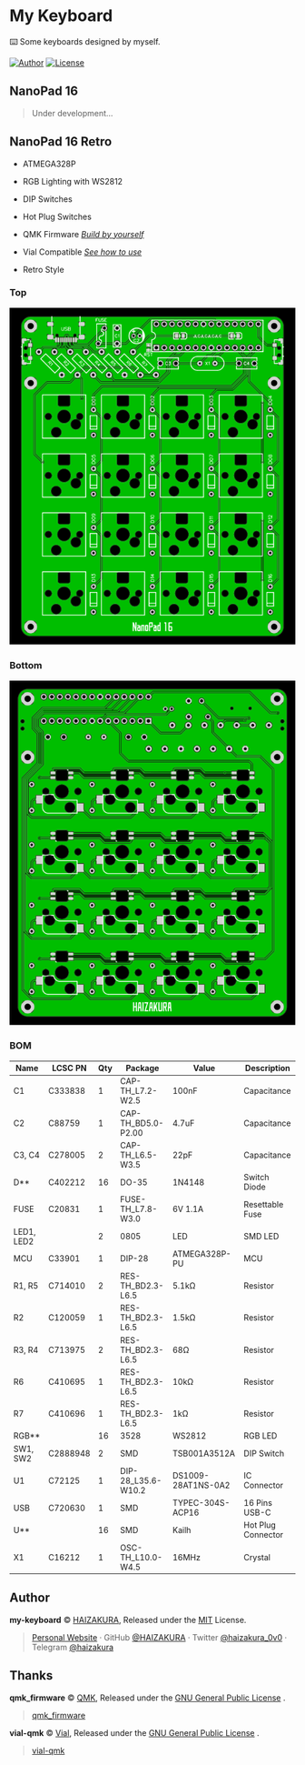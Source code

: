 # My Keyboard

⌨️ Some keyboards designed by myself.

[![Author](https://img.shields.io/badge/Author-HAIZAKURA-b68469?style=flat-square)](https://nya.run) [![License](https://img.shields.io/github/license/HAIZAKURA/my-keyboard?style=flat-square)](./LICENSE)

## NanoPad 16

> Under development...

## NanoPad 16 Retro

- ATMEGA328P

- RGB Lighting with WS2812

- DIP Switches

- Hot Plug Switches

- QMK Firmware [*Build by yourself*](https://github.com/HAIZAKURA/my-keyboard/tree/main/nanopad16_retro/qmk/keyboards/haizakura/nanopad16_retro)

- Vial Compatible [*See how to use*](https://get.vial.today/docs/porting-to-via.html#done)

- Retro Style

### Top

![TOP](./nanopad16_retro/hardware/top.svg)

### Bottom

![BOTTOM](./nanopad16_retro/hardware/bottom.svg)

### BOM

| Name       | LCSC PN  | Qty | Package            | Value              | Description        |
| ---------- | -------- | --- | ------------------ | ------------------ | ------------------ |
| C1         | C333838  | 1   | CAP-TH_L7.2-W2.5   | 100nF              | Capacitance        |
| C2         | C88759   | 1   | CAP-TH_BD5.0-P2.00 | 4.7uF              | Capacitance        |
| C3, C4     | C278005  | 2   | CAP-TH_L6.5-W3.5   | 22pF               | Capacitance        |
| D**        | C402212  | 16  | DO-35              | 1N4148             | Switch Diode       |
| FUSE       | C20831   | 1   | FUSE-TH_L7.8-W3.0  | 6V 1.1A            | Resettable Fuse    |
| LED1, LED2 |          | 2   | 0805               | LED                | SMD LED            |
| MCU        | C33901   | 1   | DIP-28             | ATMEGA328P-PU      | MCU                |
| R1, R5     | C714010  | 2   | RES-TH_BD2.3-L6.5  | 5.1kΩ              | Resistor           |
| R2         | C120059  | 1   | RES-TH_BD2.3-L6.5  | 1.5kΩ              | Resistor           |
| R3, R4     | C713975  | 2   | RES-TH_BD2.3-L6.5  | 68Ω                | Resistor           |
| R6         | C410695  | 1   | RES-TH_BD2.3-L6.5  | 10kΩ               | Resistor           |
| R7         | C410696  | 1   | RES-TH_BD2.3-L6.5  | 1kΩ                | Resistor           |
| RGB**      |          | 16  | 3528               | WS2812             | RGB LED            |
| SW1, SW2   | C2888948 | 2   | SMD                | TSB001A3512A       | DIP Switch         |
| U1         | C72125   | 1   | DIP-28_L35.6-W10.2 | DS1009-28AT1NS-0A2 | IC Connector       |
| USB        | C720630  | 1   | SMD                | TYPEC-304S-ACP16   | 16 Pins USB-C      |
| U**        |          | 16  | SMD                | Kailh              | Hot Plug Connector |
| X1         | C16212   | 1   | OSC-TH_L10.0-W4.5  | 16MHz              | Crystal            |

## Author

**my-keyboard** © [HAIZAKURA](https://nya.run), Released under the [MIT](./LICENSE) License.

> [Personal Website](https://nya.run) · GitHub [@HAIZAKURA](https://github.com/HAIZAKURA) · Twitter [@haizakura_0v0](https://twitter.com/haizakura_0v0) · Telegram [@haizakura](https://t.me/haizakura)

## Thanks

**qmk_firmware** © [QMK](https://github.com/qmk), Released under the [GNU General Public License](https://github.com/qmk/qmk_firmware/blob/master/LICENSE) .

> [qmk_firmware](https://github.com/qmk/qmk_firmware)

**vial-qmk** © [Vial](https://github.com/vial-kb), Released under the [GNU General Public License](https://github.com/qmk/https://github.com/vial-kb/vial-qmk/blob/vial/LICENSE) .

> [vial-qmk](https://github.com/vial-kb/vial-qmk)

